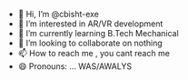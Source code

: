 - 👋 Hi, I’m @cbisht-exe
- 👀 I’m interested in AR/VR development
- 🌱 I’m currently learning B.Tech Mechanical 
- 💞️ I’m looking to collaborate on nothing
- 📫 How to reach me , you cant reach me
- 😄 Pronouns: ... WAS/AWALYS

<!---
cbisht-exe/cbisht-exe is a ✨ special ✨ repository because its `README.md` (this file) appears on your GitHub profile.
You can click the Preview link to take a look at your changes.
--->
